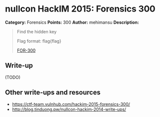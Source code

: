# nullcon HackIM 2015: Forensics 300

**Category:** Forensics
**Points:** 300
**Author:** mehimansu
**Description:**

> Find the hidden key
>
> Flag format: flag{flag}
>
> [FOR-300](FOR-300)

## Write-up

(TODO)

## Other write-ups and resources

* <https://ctf-team.vulnhub.com/hackim-2015-forensics-300/>
* <http://blog.tinduong.pw/nullcon-hackim-2014-write-ups/>
